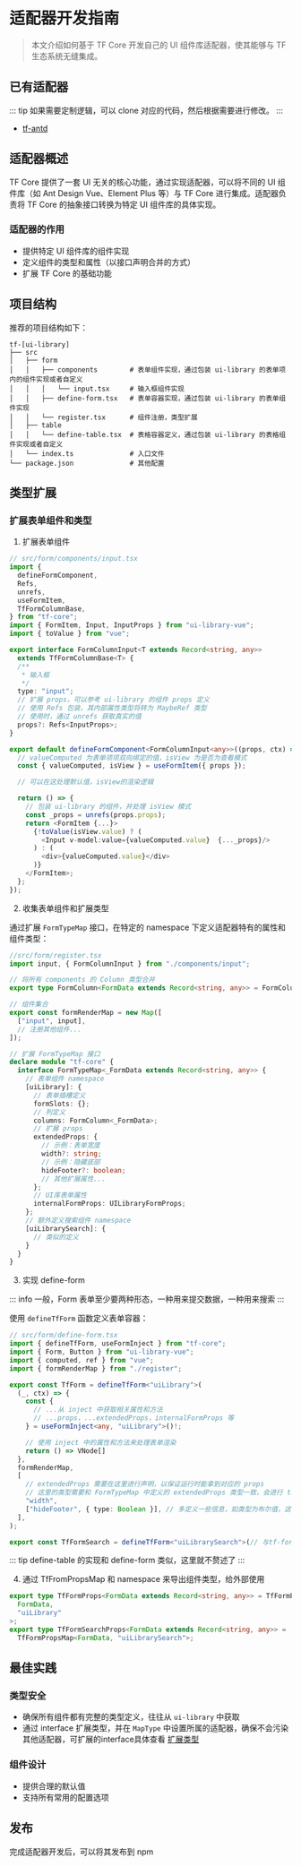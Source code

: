 # 适配器开发指南

> 本文介绍如何基于 TF Core 开发自己的 UI 组件库适配器，使其能够与 TF 生态系统无缝集成。

## 已有适配器

::: tip
如果需要定制逻辑，可以 clone 对应的代码，然后根据需要进行修改。
:::

- [tf-antd](https://github.com/yuhengshen/tf/tree/main/packages/tf-antd)

## 适配器概述

TF Core 提供了一套 UI 无关的核心功能，通过实现适配器，可以将不同的 UI 组件库（如 Ant Design Vue、Element Plus 等）与 TF Core 进行集成。适配器负责将 TF Core 的抽象接口转换为特定 UI 组件库的具体实现。

### 适配器的作用

- 提供特定 UI 组件库的组件实现
- 定义组件的类型和属性（以接口声明合并的方式）
- 扩展 TF Core 的基础功能

## 项目结构

推荐的项目结构如下：

```
tf-[ui-library]
├── src
│   ├── form
│   │   ├── components        # 表单组件实现，通过包装 ui-library 的表单项内的组件实现或者自定义
│   │   │   └── input.tsx     # 输入框组件实现
│   │   ├── define-form.tsx   # 表单容器实现，通过包装 ui-library 的表单组件实现
│   │   └── register.tsx      # 组件注册，类型扩展
│   ├── table
│   │   └── define-table.tsx  # 表格容器定义，通过包装 ui-library 的表格组件实现或者自定义
│   └── index.ts              # 入口文件
└── package.json              # 其他配置
```

## 类型扩展

### 扩展表单组件和类型

1. 扩展表单组件

```typescript
// src/form/components/input.tsx
import {
  defineFormComponent,
  Refs,
  unrefs,
  useFormItem,
  TfFormColumnBase,
} from "tf-core";
import { FormItem, Input, InputProps } from "ui-library-vue";
import { toValue } from "vue";

export interface FormColumnInput<T extends Record<string, any>>
  extends TfFormColumnBase<T> {
  /**
   * 输入框
   */
  type: "input";
  // 扩展 props，可以参考 ui-library 的组件 props 定义
  // 使用 Refs 包装，其内部属性类型将转为 MaybeRef 类型
  // 使用时，通过 unrefs 获取真实的值
  props?: Refs<InputProps>;
}

export default defineFormComponent<FormColumnInput<any>>((props, ctx) => {
  // valueComputed 为表单项项双向绑定的值，isView 为是否为查看模式
  const { valueComputed, isView } = useFormItem({ props });

  // 可以在这处理默认值，isView的渲染逻辑

  return () => {
    // 包装 ui-library 的组件，并处理 isView 模式
    const _props = unrefs(props.props);
    return <FormItem {...}>
      {!toValue(isView.value) ? (
        <Input v-model:value={valueComputed.value}  {..._props}/>
      ) : (
        <div>{valueComputed.value}</div>
      )}
    </FormItem>;
  };
});
```

2. 收集表单组件和扩展类型

通过扩展 `FormTypeMap` 接口，在特定的 namespace 下定义适配器特有的属性和组件类型：

```typescript
//src/form/register.tsx
import input, { FormColumnInput } from "./components/input";

// 将所有 components 的 Column 类型合并
export type FormColumn<FormData extends Record<string, any>> = FormColumnInput<FormData>[] | ...;

// 组件集合
export const formRenderMap = new Map([
  ["input", input],
  // 注册其他组件...
]);

// 扩展 FormTypeMap 接口
declare module "tf-core" {
  interface FormTypeMap<_FormData extends Record<string, any>> {
    // 表单组件 namespace
    [uiLibrary]: {
      // 表单插槽定义
      formSlots: {};
      // 列定义
      columns: FormColumn<_FormData>;
      // 扩展 props
      extendedProps: {
        // 示例：表单宽度
        width?: string;
        // 示例：隐藏底部
        hideFooter?: boolean;
        // 其他扩展属性...
      };
      // UI库表单属性
      internalFormProps: UILibraryFormProps;
    };
    // 额外定义搜索组件 namespace
    [uiLibrarySearch]: {
      // 类似的定义
    }
  }
}
```

3. 实现 define-form

::: info
一般，Form 表单至少要两种形态，一种用来提交数据，一种用来搜索
:::

使用 `defineTfForm` 函数定义表单容器：

```typescript
// src/form/define-form.tsx
import { defineTfForm, useFormInject } from "tf-core";
import { Form, Button } from "ui-library-vue";
import { computed, ref } from "vue";
import { formRenderMap } from "./register";

export const TfForm = defineTfForm<"uiLibrary">(
  (_, ctx) => {
    const {
      // ...从 inject 中获取相关属性和方法
      // ...props，...extendedProps，internalFormProps 等
    } = useFormInject<any, "uiLibrary">()!;

    // 使用 inject 中的属性和方法来处理表单渲染
    return () => VNode[]
  },
  formRenderMap,
  [
    // extendedProps 需要在这里进行声明，以保证运行时能拿到对应的 props
    // 这里的类型需要和 FormTypeMap 中定义的 extendedProps 类型一致，会进行 ts 类型提醒
    "width",
    ["hideFooter", { type: Boolean }], // 多定义一些信息，如类型为布尔值，这样可以使用模板布尔值简写 <tf-form hide-footer />
  ],
);

export const TfFormSearch = defineTfForm<"uiLibrarySearch">(// 与tf-form类型，但样式、extendedProps 往往有些差别...)
```

::: tip
define-table 的实现和 define-form 类似，这里就不赘述了
:::

4. 通过 TfFromPropsMap 和 namespace 来导出组件类型，给外部使用

```typescript
export type TfFormProps<FormData extends Record<string, any>> = TfFormPropsMap<
  FormData,
  "uiLibrary"
>;
export type TfFormSearchProps<FormData extends Record<string, any>> =
  TfFormPropsMap<FormData, "uiLibrarySearch">;
```

## 最佳实践

### 类型安全

- 确保所有组件都有完整的类型定义，往往从 `ui-library` 中获取
- 通过 interface 扩展类型，并在 `MapType` 中设置所属的适配器，确保不会污染其他适配器，可扩展的interface具体查看 [扩展类型](./extend-type.ts)

### 组件设计

- 提供合理的默认值
- 支持所有常用的配置选项

## 发布

完成适配器开发后，可以将其发布到 npm
